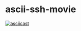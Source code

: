 # ascii-ssh-movie

[![asciicast](https://asciinema.org/a/464351.svg)](https://asciinema.org/a/464351)
